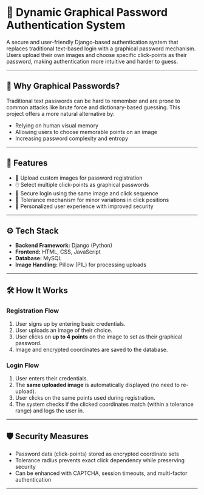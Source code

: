 # 🔐 Dynamic Graphical Password Authentication System

A secure and user-friendly Django-based authentication system that replaces traditional text-based login with a graphical password mechanism. Users upload their own images and choose specific click-points as their password, making authentication more intuitive and harder to guess.

---

## 🧠 Why Graphical Passwords?

Traditional text passwords can be hard to remember and are prone to common attacks like brute force and dictionary-based guessing. This project offers a more natural alternative by:
- Relying on human visual memory
- Allowing users to choose memorable points on an image
- Increasing password complexity and entropy

---

## 🚀 Features

- 📸 Upload custom images for password registration
- 🖱️ Select multiple click-points as graphical passwords
- 🔐 Secure login using the same image and click sequence
- 🎯 Tolerance mechanism for minor variations in click positions
- 🧩 Personalized user experience with improved security

---

## ⚙️ Tech Stack

- **Backend Framework:** Django (Python)
- **Frontend:** HTML, CSS, JavaScript 
- **Database:** MySQL
- **Image Handling:** Pillow (PIL) for processing uploads

---

## 🛠 How It Works

### Registration Flow
1. User signs up by entering basic credentials.
2. User uploads an image of their choice.
3. User clicks on **up to 4 points** on the image to set as their graphical password.
4. Image and encrypted coordinates are saved to the database.

### Login Flow
1. User enters their credentials.
2. The **same uploaded image** is automatically displayed (no need to re-upload).
3. User clicks on the same points used during registration.
4. The system checks if the clicked coordinates match (within a tolerance range) and logs the user in.

---

## 🛡️ Security Measures

- Password data (click-points) stored as encrypted coordinate sets
- Tolerance radius prevents exact click dependency while preserving security
- Can be enhanced with CAPTCHA, session timeouts, and multi-factor authentication

---

